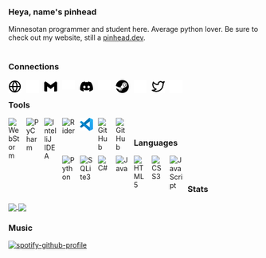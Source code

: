 ### Heya, name's pinhead
Minnesotan programmer and student here. Average python lover. 
Be sure to check out my website, still a [pinhead.dev](https://pinhead.dev). 
<br />
<br />

### Connections

[<img align="left" alt="Website" width="26px" src="./img/globe-light.svg" style="padding-right:10px;" />](https://pinhead.dev#gh-light-mode-only)
[<img align="left" alt="Website" width="26px" src="./img/globe-dark.svg" style="padding-right:10px;" />](https://pinhead.dev#gh-dark-mode-only)

[<img align="left" alt="Email" width="26px" src="./img/gmail-light.svg" style="padding-right:10px;" />](mailto:pinhead@pinhead.dev#gh-light-mode-only)
[<img align="left" alt="Email" width="26px" src="./img/gmail-dark.svg" style="padding-right:10px;" />](mailto:pinhead@ppinhead.dev#gh-dark-mode-only)

[<img align="left" alt="Discord" width="26px" src="./img/discord-light.svg" style="padding-right:10px;" />](https://discord.gg/uC5mqgK597#gh-light-mode-only)
[<img align="left" alt="Discord" width="26px" src="./img/discord-dark.svg" style="padding-right:10px;" />](https://discord.gg/uC5mqgK597#gh-dark-mode-only)

[<img align="left" alt="Steam" width="26px" src="./img/steam-light.svg" style="padding-right:10px;" />](https://steamcommunity.com/id/pinheadtf2#gh-light-mode-only)
[<img align="left" alt="Steam" width="26px" src="./img/steam-dark.svg" style="padding-right:10px;" />](https://steamcommunity.com/id/pinheadtf2#gh-dark-mode-only)

[<img align="left" alt="Twitter" width="26px" src="./img/twitter-light.svg" style="padding-right:10px;" />](https://twitter.com/pinheadtf2#gh-light-mode-only)
[<img align="left" alt="Twitter" width="26px" src="./img/twitter-dark.svg" style="padding-right:10px;" />](https://twitter.com/pinheadtf2#gh-dark-mode-only)
<br />

### Tools


[<img align="left" alt="WebStorm" width="26px" src="https://resources.jetbrains.com/storage/products/company/brand/logos/WebStorm_icon.svg" style="padding-right:10px;" />](https://www.jetbrains.com/webstorm)
[<img align="left" alt="PyCharm" width="26px" src="https://resources.jetbrains.com/storage/products/company/brand/logos/PyCharm_icon.svg" style="padding-right:10px;" />](https://www.jetbrains.com/pycharm)
[<img align="left" alt="IntelliJ IDEA" width="26px" src="https://resources.jetbrains.com/storage/products/company/brand/logos/IntelliJ_IDEA_icon.svg" style="padding-right:10px;" />](https://www.jetbrains.com/idea)
[<img align="left" alt="Rider" width="26px" src="https://resources.jetbrains.com/storage/products/company/brand/logos/Rider_icon.svg" style="padding-right:10px;" />](https://www.jetbrains.com/rider)
[<img align="left" alt="VSCode" width="26px" src="./img/vscode.svg" style="padding-right:10px;" />](https://code.visualstudio.com)
[<img align="left" alt="GitHub" width="26px" src="https://user-images.githubusercontent.com/3369400/139447912-e0f43f33-6d9f-45f8-be46-2df5bbc91289.png" style="padding-right:10px;" />](https://github.com/pinhead-tf2?tab=repositories#gh-dark-mode-only)
[<img align="left" alt="GitHub" width="26px" src="https://user-images.githubusercontent.com/3369400/139448065-39a229ba-4b06-434b-bc67-616e2ed80c8f.png" style="padding-right:10px;" />](https://github.com/pinhead-tf2?tab=repositories#gh-light-mode-only)
<br />

### Languages

[<img align="left" alt="Python" width="26px" src="https://cdn.jsdelivr.net/npm/devicon@2.15.1/icons/python/python-original.svg" style="padding-right:10px;" />](https://github.com/pinhead-tf2?tab=repositories&language=python)
[<img align="left" alt="SQLite3" width="26px" src="https://cdn.jsdelivr.net/npm/devicon@2.15.1/icons/sqlite/sqlite-original.svg" style="padding-right:10px;" />](https://github.com/pinhead-tf2?tab=repositories&language=python)
[<img align="left" alt="C#" width="26px" src="https://cdn.jsdelivr.net/npm/devicon@2.15.1/icons/csharp/csharp-original.svg" style="padding-right:10px;" />](https://github.com/pinhead-tf2?tab=repositories&language=c%23)
[<img align="left" alt="Java" width="26px" src="https://cdn.jsdelivr.net/npm/devicon@2.15.1/icons/java/java-original.svg" style="padding-right:10px;" />](https://github.com/pinhead-tf2?tab=repositories&language=java)
[<img align="left" alt="HTML5" width="26px" src="https://cdn.jsdelivr.net/gh/devicons/devicon/icons/html5/html5-original.svg" style="padding-right:10px;" />][website]
[<img align="left" alt="CSS3" width="26px" src="https://cdn.jsdelivr.net/gh/devicons/devicon/icons/css3/css3-original.svg" style="padding-right:10px;" />][website]
[<img align="left" alt="JavaScript" width="26px" src="https://cdn.jsdelivr.net/gh/devicons/devicon/icons/javascript/javascript-original.svg" style="padding-right:10px;" />][website]
<br />
<br />

### Stats

<a href="https://github.com/anuraghazra/github-readme-stats">
  <img height=200 align="center" src="https://github-readme-stats-pinheadtf2.vercel.app/api?username=pinhead-tf2&show_icons=true&count_private=true&bg_color=1e1e2e&text_color=cdd6f4&icon_color=cba6f7&title_color=94e2d5" />
</a>
<a href="https://github.com/anuraghazra/github-readme-stats">
  <img height=200 align="center" src="https://github-readme-stats.vercel.app/api/wakatime?username=pinheadtf2&bg_color=1e1e2e&text_color=cdd6f4&icon_color=cba6f7&title_color=94e2d5" />
</a>

### Music

[![spotify-github-profile](https://spotify-github-profile.vercel.app/api/view?uid=qk13ch706fw6k5w052mot3ioa&cover_image=true&theme=natemoo-re&show_offline=true&background_color=1e1e2e&interchange=false&bar_color=53b14f&bar_color_cover=false)](https://github.com/kittinan/spotify-github-profile)

[website]: https://pinhead.dev
[email]: mailto:pinhead@pinhead.dev
[discord]: https://discord.gg/uC5mqgK597
[steam]: https://steamcommunity.com/id/pinheadtf2
[twitter]: https://twitter.com/pinheadtf2
